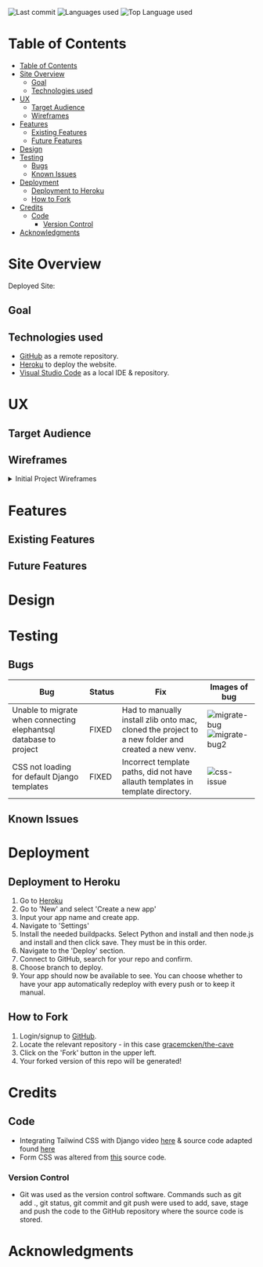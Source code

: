 ![Last commit](https://img.shields.io/github/last-commit/sirak-k/my-project-4) 
![Languages used](https://img.shields.io/github/languages/count/sirak-k/my-project-4)
![Top Language used](https://img.shields.io/github/languages/top/sirak-k/my-project-4)


# Table of Contents

- [Table of Contents](#table-of-contents)
- [Site Overview](#site-overview)
  - [Goal](#goal)
  - [Technologies used](#technologies-used)
- [UX](#ux)
  - [Target Audience](#target-audience)
  - [Wireframes](#wireframes)
- [Features](#features)
  - [Existing Features](#existing-features)
  - [Future Features](#future-features)
- [Design](#design)
- [Testing](#testing)
  - [Bugs](#bugs)
  - [Known Issues](#known-issues)
- [Deployment](#deployment)
  - [Deployment to Heroku](#deployment-to-heroku)
  - [How to Fork](#how-to-fork)
- [Credits](#credits)
  - [Code](#code)
    - [Version Control](#version-control)
- [Acknowledgments](#acknowledgments)
  


# Site Overview
Deployed Site: 

## Goal


## Technologies used


- [GitHub](https://github.com/) as a remote repository.
- [Heroku](https://heroku.com) to deploy the website.
- [Visual Studio Code](https://code.visualstudio.com/) as a local IDE & repository.

# UX
## Target Audience

## Wireframes
<details>
           <summary>Initial Project Wireframes</summary>
           <details>
           <summary>Base Website</summary>
<p>
          <img src="readme_docs/wireframes/home_page.png">
          <br>
          <img src="readme_docs/wireframes/book.png">
          <br>
          <img src="readme_docs/wireframes/services.png">
          <br>
          <img src="readme_docs/wireframes/contact.png">
          <br>
          <img src="readme_docs/wireframes/grooming.png">
          <br>
          <img src="readme_docs/wireframes/kenneling.png">
          </p>
          </details>
          <details>
          <summary>Profile Pages</summary>
        <p>
          <img src="readme_docs/wireframes/create.png">
          <br>
          <img src="readme_docs/wireframes/profile_booking.png">
          <br>
          <img src="readme_docs/wireframes/profile_booking_upcoming.png">
          <br>
          <img src="readme_docs/wireframes/profile_pets.png">
      </p>
</details>
</details>




# Features

## Existing Features


## Future Features


# Design



# Testing

## Bugs

Bug | Status | Fix | Images of bug
----|--------|-----|--------------
Unable to migrate when connecting elephantsql database to project | FIXED | Had to manually install zlib onto mac, cloned the project to a new folder and created a new venv. | ![migrate-bug](readme_docs/screenshots/migrate-bug.1.png)![migrate-bug2](readme_docs/screenshots/migrate-bug.2.png)
CSS not loading for default Django templates | FIXED | Incorrect template paths, did not have allauth templates in template directory. |![css-issue](readme_docs/screenshots/css_not_loading.png)
## Known Issues



# Deployment 
## Deployment to Heroku
1. Go to [Heroku](https://dashboard.heroku.com/apps)
2. Go to 'New' and select 'Create a new app'
3. Input your app name and create app.
4. Navigate to 'Settings'
5. Install the needed buildpacks. Select Python and install and then node.js and install and then click save. They must be in this order.
6. Navigate to the 'Deploy' section. 
7. Connect to GitHub, search for your repo and confirm. 
8. Choose branch to deploy.
9. Your app should now be available to see. You can choose whether to have your app automatically redeploy with every push or to keep it manual. 

## How to Fork
1. Login/signup to [GitHub](https://github.com/).
2. Locate the relevant repository - in this case [gracemcken/the-cave](https://github.com/gracemcken/the-cave)
3. Click on the 'Fork' button in the upper left.
4. Your forked version of this repo will be generated!
# Credits
## Code
- Integrating Tailwind CSS with Django video [here](https://www.youtube.com/watch?v=lsQVukhwpqQ) & source code adapted found [here](https://github.com/codingforentrepreneurs/django-tailwindcss)
- Form CSS was altered from [this](https://tailwindcomponents.com/component/sb-admin-2-forgot-password-page) source code.

### Version Control
*   Git was used as the version control software. Commands such as git add ., git status, git commit and git push were used to add, save, stage and push the code to the GitHub repository where the source code is stored.



# Acknowledgments


